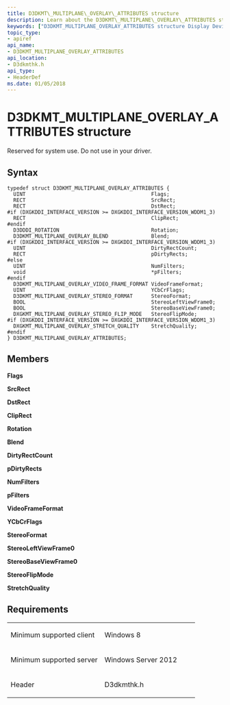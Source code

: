 ```yaml
---
title: D3DKMT\_MULTIPLANE\_OVERLAY\_ATTRIBUTES structure
description: Learn about the D3DKMT\_MULTIPLANE\_OVERLAY\_ATTRIBUTES structure, which is reserved for system use. Do not use in your driver.
keywords: ["D3DKMT_MULTIPLANE_OVERLAY_ATTRIBUTES structure Display Devices"]
topic_type:
- apiref
api_name:
- D3DKMT_MULTIPLANE_OVERLAY_ATTRIBUTES
api_location:
- D3dkmthk.h
api_type:
- HeaderDef
ms.date: 01/05/2018
---
```


# D3DKMT\_MULTIPLANE\_OVERLAY\_ATTRIBUTES structure


Reserved for system use. Do not use in your driver.

## Syntax

```ManagedCPlusPlus
typedef struct D3DKMT_MULTIPLANE_OVERLAY_ATTRIBUTES {
  UINT                                         Flags;
  RECT                                         SrcRect;
  RECT                                         DstRect;
#if (DXGKDDI_INTERFACE_VERSION >= DXGKDDI_INTERFACE_VERSION_WDDM1_3)
  RECT                                         ClipRect;
#endif
  D3DDDI_ROTATION                              Rotation;
  D3DKMT_MULTIPLANE_OVERLAY_BLEND              Blend;
#if (DXGKDDI_INTERFACE_VERSION >= DXGKDDI_INTERFACE_VERSION_WDDM1_3)
  UINT                                         DirtyRectCount;
  RECT                                         pDirtyRects;
#else
  UINT                                         NumFilters;
  void                                         *pFilters;
#endif
  D3DKMT_MULTIPLANE_OVERLAY_VIDEO_FRAME_FORMAT VideoFrameFormat;
  UINT                                         YCbCrFlags;
  D3DKMT_MULTIPLANE_OVERLAY_STEREO_FORMAT      StereoFormat;
  BOOL                                         StereoLeftViewFrame0;
  BOOL                                         StereoBaseViewFrame0;
  DXGKMT_MULTIPLANE_OVERLAY_STEREO_FLIP_MODE   StereoFlipMode;
#if (DXGKDDI_INTERFACE_VERSION >= DXGKDDI_INTERFACE_VERSION_WDDM1_3)
  DXGKMT_MULTIPLANE_OVERLAY_STRETCH_QUALITY    StretchQuality;
#endif
} D3DKMT_MULTIPLANE_OVERLAY_ATTRIBUTES;
```

## Members

**Flags**

**SrcRect**

**DstRect**

**ClipRect**

**Rotation**

**Blend**

**DirtyRectCount**

**pDirtyRects**

**NumFilters**

**pFilters**

**VideoFrameFormat**

**YCbCrFlags**

**StereoFormat**

**StereoLeftViewFrame0**

**StereoBaseViewFrame0**

**StereoFlipMode**

**StretchQuality**

## Requirements

<table>
<colgroup>
<col width="50%" />
<col width="50%" />
</colgroup>
<tbody>
<tr class="odd">
<td align="left"><p>Minimum supported client</p></td>
<td align="left"><p>Windows 8</p></td>
</tr>
<tr class="even">
<td align="left"><p>Minimum supported server</p></td>
<td align="left"><p>Windows Server 2012</p></td>
</tr>
<tr class="odd">
<td align="left"><p>Header</p></td>
<td align="left">D3dkmthk.h</td>
</tr>
</tbody>
</table>

 

 





